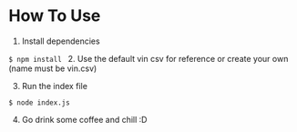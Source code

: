 # How To Use

1. Install dependencies

```$ npm install ```
2. Use the default vin csv for reference or create your own (name must be vin.csv)

3. Run the index file

```$ node index.js ```

4. Go drink some coffee and chill :D
